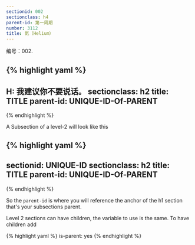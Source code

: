 ```yaml
---
sectionid: 002
sectionclass: h4
parent-id: 第一周期
number: 3112
title: 氦（Helium）
---
```

编号：002.

{% highlight yaml %}
---
H: 我建议你不要说话。
sectionclass: h2
title: TITLE
parent-id: UNIQUE-ID-Of-PARENT
---
{% endhighlight %}

A Subsection of a level-2 will look like this

{% highlight yaml %}
---
sectionid: UNIQUE-ID
sectionclass: h2
title: TITLE
parent-id: UNIQUE-ID-Of-PARENT
---
{% endhighlight %}

So the `parent-id` is where you will reference the anchor of the h1 section that's your subsections parent.

Level 2 sections can have children, the variable to use is the same. To have children add

{% highlight yaml %}
is-parent: yes
{% endhighlight %}